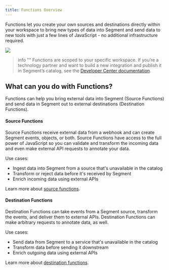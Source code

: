 ```yaml
---
title: Functions Overview
---
```


Functions let you create your own sources and destinations directly within your workspace to bring new types of data into Segment and send data to new tools with just a few lines of JavaScript - no additional infrastructure required.

![](images/functions-overview.png)

> info ""
> Functions are scoped to your specific workspace. If you’re a technology partner and want to build a new integration and publish it in Segment’s catalog, see the [Developer Center documentation](/docs/partners/).


## What can you do with Functions?
Functions can help you bring external data into Segment (Source Functions) and send data in Segment out to external destinations (Destination Functions).

#### Source Functions
Source Functions receive external data from a webhook and can create Segment events, objects, or both. Source Functions have access to the full power of JavaScript so you can validate and transform the incoming data and even make external API requests to annotate your data.

Use cases:
- Ingest data into Segment from a source that's unavailable in the catalog
- Transform or reject data before it's received by Segment
- Enrich incoming data using external APIs

Learn more about [source functions](/docs/connections/functions/source-functions).

#### Destination Functions
Destination Functions can take events from a Segment source, transform the events, and deliver them to external APIs. Destination Functions can make arbitrary requests to annotate data, as well.

Use cases:
- Send data from Segment to a service that's unavailable in the catalog
- Transform data before sending it downstream
- Enrich outgoing data using external APIs

Learn more about [destination functions](/docs/connections/functions/destination-functions).
